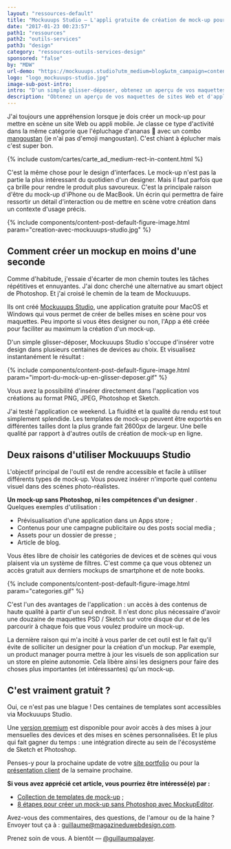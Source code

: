 ```yaml
---
layout: "ressources-default"
title: "Mockuuups Studio – L'appli gratuite de création de mock-up pour MacOS et Windows"
date: "2017-01-23 00:23:57"
path1: "ressources"
path2: "outils-services"
path3: "design"
category: "ressources-outils-services-design"
sponsored: "false"
by: "MDW"
url-demo: "https://mockuuups.studio?utm_medium=blog&utm_campaign=content&utm_source=magazineduwebdesign"
logo: "logo_mockuuups-studio.jpg"
image-sub-post-intro:
intro: "D'un simple glisser-déposer, obtenez un aperçu de vos maquettes de sites Web et d'applications mobiles sur des centaines de templates de mock-up d'iPhones et de MacBook 👌."
description: "Obtenez un aperçu de vos maquettes de sites Web et d'applications mobiles sur des centaines de templates de mock-up d'iPhone et de MacBook."
---
```

J'ai toujours une appréhension lorsque je dois créer un mock-up pour mettre en scène un site Web ou appli mobile. Je classe ce type d'activité dans la même catégorie que l'épluchage d'ananas 🍍 avec un combo [mangoustan](https://g.co/kgs/Bzs1UH) (je n'ai pas d'emoji mangoustan). C'est chiant à éplucher mais c'est super bon.

{% include custom/cartes/carte_ad_medium-rect-in-content.html %}

C'est la même chose pour le design d'interfaces. Le mock-up n'est pas la partie la plus intéressant du quotidien d'un designer. Mais il faut parfois que ça brille pour rendre le produit plus savoureux. C'est la principale raison d'être du mock-up d'iPhone ou de MacBook. Un écrin qui permettra de faire ressortir un détail d'interaction ou de mettre en scène votre création dans un contexte d'usage précis.

{% include components/content-post-default-figure-image.html param="creation-avec-mockuuups-studio.jpg" %}

## Comment créer un mockup en moins d'une seconde

Comme d'habitude, j'essaie d'écarter de mon chemin toutes les tâches répétitives et ennuyantes. J'ai donc cherché une alternative au smart object de Photoshop. Et j'ai croisé le chemin de la team de Mockuuups.

Ils ont créé [Mockuuups Studio](https://mockuuups.studio?utm_medium=blog&utm_campaign=content&utm_source=magazineduwebdesign), une application gratuite pour MacOS et Windows qui vous permet de créer de belles mises en scène pour vos maquettes. Peu importe si vous êtes designer ou non, l'App a été créée pour faciliter au maximum la création d'un mock-up.

D'un simple glisser-déposer, Mockuuups Studio s'occupe d'insérer votre design dans plusieurs centaines de devices au choix. Et visualisez instantanément le résultat :

{% include components/content-post-default-figure-image.html param="import-du-mock-up-en-glisser-deposer.gif" %}

Vous avez la possibilité d'insérer directement dans l'application vos créations au format PNG, JPEG, Photoshop et Sketch.

J'ai testé l'application ce weekend. La fluidité et la qualité du rendu est tout simplement splendide. Les templates de mock-up peuvent être exportés en différentes tailles dont la plus grande fait 2600px de largeur. Une belle qualité par rapport à d'autres outils de création de mock-up en ligne.

## Deux raisons d'utiliser Mockuuups Studio

L'objectif principal de l'outil est de rendre accessible et facile à utiliser différents types de mock-up. Vous pouvez insérer n'importe quel contenu visuel dans des scènes photo-réalistes.

 **Un mock-up sans Photoshop, ni les compétences d'un designer** . Quelques exemples d'utilisation :

- Prévisualisation d'une application dans un Apps store ;
- Contenus pour une campagne publicitaire ou des posts social media ;
- Assets pour un dossier de presse ;
- Article de blog.

Vous êtes libre de choisir les catégories de devices et de scènes qui vous plaisent via un système de filtres. C'est comme ça que vous obtenez un accès gratuit aux derniers mockups de smartphone et de note books.

{% include components/content-post-default-figure-image.html param="categories.gif" %}

C'est l'un des avantages de l'application : un accès à des contenus de haute qualité à partir d'un seul endroit. Il n'est donc plus nécessaire d'avoir une douzaine de maquettes PSD / Sketch sur votre disque dur et de les parcourir à chaque fois que vous voulez produire un mock-up.

La dernière raison qui m'a incité à vous parler de cet outil est le fait qu'il évite de solliciter un designer pour la création d'un mockup. Par exemple, un product manager pourra mettre à jour les visuels de son application sur un store en pleine autonomie. Cela libère ainsi les designers pour faire des choses plus importantes (et intéressantes) qu'un mock-up.

## C'est vraiment gratuit ?

Oui, ce n'est pas une blague ! Des centaines de templates sont accessibles via Mockuuups Studio.

Une [version premium](https://mockuuups.studio/start/?utm_medium=blog&utm_campaign=content&utm_source=magazineduwebdesign) est disponible pour avoir accès à des mises à jour mensuelles des devices et des mises en scènes personnalisées. Et le plus qui fait gagner du temps : une intégration directe au sein de l'écosystème de Sketch et Photoshop.

Penses-y pour la prochaine update de votre [site portfolio](http://www.magazineduwebdesign.com/collection/56-approches-cr-atives-de-portfolios-s-lection-automne-2016/) ou pour la [présentation client](http://www.magazineduwebdesign.com/conseils/guides/slidepro-presentation-powerpoint-unique/) de la semaine prochaine.

 **Si vous avez apprécié cet article, vous pourriez être intéressé(e) par :**

-  [Collection de templates de mock-up](http://www.magazineduwebdesign.com/ressources/mockups/) ;
-  [8 étapes pour créer un mock-up sans Photoshop avec MockupEditor](http://www.magazineduwebdesign.com/conseils/guides/8-etapes-pour-creer-un-mockup-sans-photoshop/).

Avez-vous des commentaires, des questions, de l'amour ou de la haine ? Envoyer tout ça à : guillaume@magazineduwebdesign.com.

Prenez soin de vous. A bientôt — [@guillaumpalayer](https://twitter.com/guillaumpalayer).
